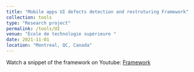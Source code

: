 ```yaml
---
title: "Mobile apps UI defects detection and restruturing Framework"
collection: tools
type: "Research project"
permalink: /tools/UI
venue: "École de technologie supérieure "
date: 2021-11-01 
location: "Montreal, QC, Canada"
---
```




Watch a snippet of the framework on Youtube: [Framework](https://www.youtube.com/watch?v=Se3ZCDsPXEU)
